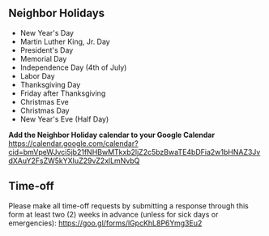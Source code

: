 <!-- TITLE: Time Off -->
<!-- SUBTITLE: Holidays and Time-off -->

## Neighbor Holidays
* New Year's Day
* Martin Luther King, Jr. Day
* President's Day
* Memorial Day
* Independence Day (4th of July)
* Labor Day
* Thanksgiving Day
* Friday after Thanksgiving
* Christmas Eve
* Christmas Day
* New Year's Eve (Half Day)

**Add the Neighbor Holiday calendar to your Google Calendar**
https://calendar.google.com/calendar?cid=bmVpeWJvci5jb21fNHBwMTkxb2ljZ2c5bzBwaTE4bDFia2w1bHNAZ3JvdXAuY2FsZW5kYXIuZ29vZ2xlLmNvbQ

## Time-off
Please make all time-off requests by submitting a response through this form at least two (2) weeks in advance (unless for sick days or emergencies): https://goo.gl/forms/lGpcKhL8P6Ymg3Eu2
